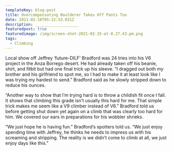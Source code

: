 ```yaml
---
templateKey: blog-post
title: Overcompensating Boulderer Takes Off Pants Too
date: 2021-02-16T05:22:53.031Z
description: ___________________
featuredpost: true
featuredimage: /img/screen-shot-2021-02-15-at-8.27.43-pm.png
tags:
  - Climbing
---
```

Local show off Jeffrey ‘future-DILF’ Bradford was 24 tries into his V6 project in the Anza Borrego desert. He had already taken off his beanie, shirt, and fitbit but had one final trick up his sleeve. “I dragged out both my brother and his girlfriend to spot me, so I had to make it at least look like I was trying my hardest to send.” Bradford said as he slowly stripped down to reduce his ounces.



“Another way to show that I’m trying hard is to throw a childish fit once I fall. It shows that climbing this grade isn’t usually this hard for me. That simple trick makes me seem like a V9 climber instead of V6.” Bradford told us before getting shut down yet again on a climb that was clearly too hard for him. We covered our ears in preparations for his wobbler shrieks.

“We just hope he is having fun.” Bradford’s spotters told us. “We just enjoy spending time with Jeffrey, he thinks he needs to impress us with his screaming and stripping. The reality is we didn’t come to climb at all, we just enjoy days like this.”
